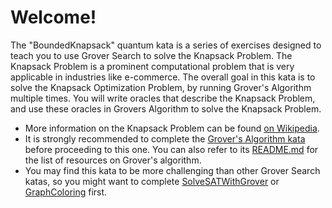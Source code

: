 # Welcome!

The "BoundedKnapsack" quantum kata is a series of exercises designed to teach you to use Grover Search to solve the Knapsack Problem. The Knapsack Problem is a prominent computational problem that is very applicable in industries like e-commerce. The overall goal in this kata is to solve the Knapsack Optimization Problem, by running Grover's Algorithm multiple times. You will write oracles that describe the Knapsack Problem, and use these oracles in Grovers Algorithm to solve the Knapsack Problem.

* More information on the Knapsack Problem can be found [on Wikipedia](https://en.wikipedia.org/wiki/Knapsack_problem).
* It is strongly recommended to complete the [Grover's Algorithm kata](./../GroversAlgorithm/) before proceeding to this one. You can also refer to its [README.md](./../GroversAlgorithm/README.md) for the list of resources on Grover's algorithm.
* You may find this kata to be more challenging than other Grover Search katas, so you might want to complete [SolveSATWithGrover](./../SolveSATWithGrover/) or [GraphColoring](./../GraphColoring/) first.
